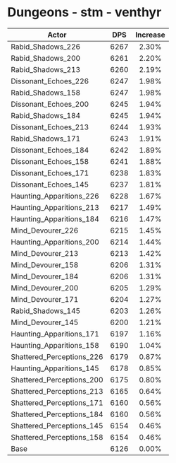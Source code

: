 # Dungeons - stm - venthyr
| Actor | DPS | Increase |
|---|:---:|:---:|
|Rabid_Shadows_226|6267|2.30%|
|Rabid_Shadows_200|6261|2.20%|
|Rabid_Shadows_213|6260|2.19%|
|Dissonant_Echoes_226|6247|1.98%|
|Rabid_Shadows_158|6247|1.98%|
|Dissonant_Echoes_200|6245|1.94%|
|Rabid_Shadows_184|6245|1.94%|
|Dissonant_Echoes_213|6244|1.93%|
|Rabid_Shadows_171|6243|1.91%|
|Dissonant_Echoes_184|6242|1.89%|
|Dissonant_Echoes_158|6241|1.88%|
|Dissonant_Echoes_171|6238|1.83%|
|Dissonant_Echoes_145|6237|1.81%|
|Haunting_Apparitions_226|6228|1.67%|
|Haunting_Apparitions_213|6217|1.49%|
|Haunting_Apparitions_184|6216|1.47%|
|Mind_Devourer_226|6215|1.45%|
|Haunting_Apparitions_200|6214|1.44%|
|Mind_Devourer_213|6213|1.42%|
|Mind_Devourer_158|6206|1.31%|
|Mind_Devourer_184|6206|1.31%|
|Mind_Devourer_200|6205|1.29%|
|Mind_Devourer_171|6204|1.27%|
|Rabid_Shadows_145|6203|1.26%|
|Mind_Devourer_145|6200|1.21%|
|Haunting_Apparitions_171|6197|1.16%|
|Haunting_Apparitions_158|6190|1.04%|
|Shattered_Perceptions_226|6179|0.87%|
|Haunting_Apparitions_145|6178|0.85%|
|Shattered_Perceptions_200|6175|0.80%|
|Shattered_Perceptions_213|6165|0.64%|
|Shattered_Perceptions_171|6160|0.56%|
|Shattered_Perceptions_184|6160|0.56%|
|Shattered_Perceptions_145|6154|0.46%|
|Shattered_Perceptions_158|6154|0.46%|
|Base|6126|0.00%|
